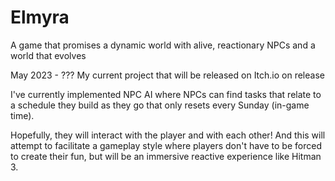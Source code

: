 # Elmyra
A game that promises a dynamic world with alive, reactionary NPCs and a world that evolves 

May 2023 - ???
My current project that will be released on Itch.io on release

I've currently implemented NPC AI where NPCs can find tasks that relate to a schedule they build as they go that only resets every Sunday (in-game time).

Hopefully, they will interact with the player and with each other! And this will attempt to facilitate a gameplay style where players don't have to be forced to create their fun, but will be an immersive reactive experience like Hitman 3. 
